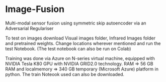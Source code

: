 # Image-Fusion
Multi-modal sensor fusion using symmetric skip autoencoder via an Adversarial Regulariser

To test on images download Visual images folder, Infrared Images folder and pretrained weights.
Change locations wherever mentioned and run the test Notebook. (The test notebook can also be run on Colab)

Training was done via Azure on  N-series  virtual  machine, equipped with NVIDIA Tesla K80 GPU with NVIDIA GRID2.0 technology.
RAM => 56 GB RAM and localmemory => 340 GB temporary (Microsoft Azure) platform in python. The train Noteook used can also be downloaded.



